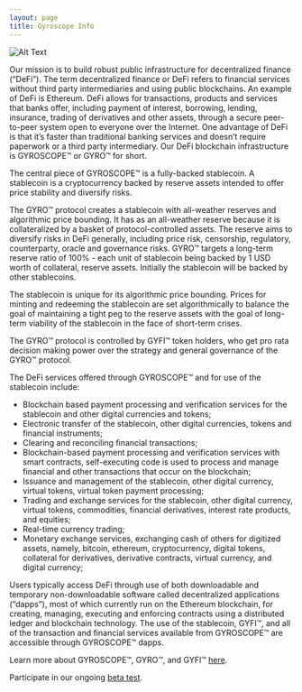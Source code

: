```yaml
---
layout: page
title: Gyroscope Info
---
```


![Alt Text](/images/gyro-blackhole-animate.gif)

Our mission is to build robust public infrastructure for decentralized finance (“DeFi”). The term decentralized finance or DeFi refers to financial services without third party intermediaries and using public blockchains. An example of DeFi is Ethereum. DeFi allows for transactions, products and services that banks offer, including payment of interest, borrowing, lending, insurance, trading of derivatives and other assets, through a secure peer-to-peer system open to everyone over the Internet. One advantage of DeFi is that it’s faster than traditional banking services and doesn’t require paperwork or a third party intermediary. Our DeFi blockchain infrastructure is GYROSCOPE™ or GYRO™ for short. 

The central piece of GYROSCOPE™ is a fully-backed stablecoin. A stablecoin is a cryptocurrency backed by reserve assets intended to offer price stability and diversify risks.

The GYRO™ protocol creates a stablecoin with all-weather reserves and algorithmic price bounding. It has as an all-weather reserve because it is collateralized by a basket of protocol-controlled assets. The reserve aims to diversify risks in DeFi generally, including price risk, censorship, regulatory, counterparty, oracle and governance risks.  GYRO™ targets a long-term reserve ratio of 100% - each unit of stablecoin being backed by 1 USD worth of collateral, reserve assets. Initially the stablecoin will be backed by other stablecoins.

The stablecoin is unique for its algorithmic price bounding. Prices for minting and redeeming the stablecoin are set algorithmically to balance the goal of maintaining a tight peg to the reserve assets with the goal of long-term viability of the stablecoin in the face of short-term crises.

The GYRO™ protocol is controlled by GYFI™ token holders, who get pro rata decision making power over the strategy and general governance of the GYRO™ protocol.

The DeFi services offered through GYROSCOPE™ and for use of the stablecoin include:
* Blockchain based payment processing and verification services for the stablecoin and other digital currencies and tokens;
* Electronic transfer of the stablecoin, other digital currencies, tokens and financial instruments; 
* Clearing and reconciling financial transactions; 
* Blockchain-based payment processing and verification services with smart contracts, self-executing code is used to process and manage financial and other transactions that occur on the blockchain; 
* Issuance and management of the stablecoin, other digital currency, virtual tokens, virtual token payment processing; 
* Trading and exchange services for the stablecoin, other digital currency, virtual tokens, commodities, financial derivatives, interest rate products, and equities;
* Real-time currency trading; 
* Monetary exchange services, exchanging cash of others for digitized assets, namely, bitcoin, ethereum, cryptocurrency, digital tokens, collateral for derivatives, derivative contracts, virtual currency, and digital currency; 

Users typically access DeFi through use of both downloadable and temporary non-downloadable software called decentralized applications (“dapps”), most of which currently run on the Ethereum blockchain, for creating, managing, executing and enforcing contracts using a distributed ledger and blockchain technology. The use of the stablecoin, GYFI™, and all of the transaction and financial services available from GYROSCOPE™ are accessible through GYROSCOPE™ dapps. 

Learn more about GYROSCOPE™, GYRO™, and GYFI™ [here](https://docs.gyro.finance).

Participate in our ongoing [beta test](https://test.gyro.finance).